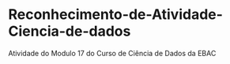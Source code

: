 # Reconhecimento-de-Atividade-Ciencia-de-dados
Atividade do Modulo 17 do Curso de Ciência de Dados da EBAC

